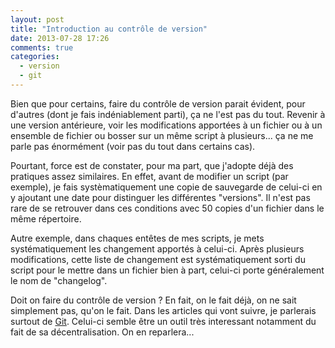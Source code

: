 ```yaml
---
layout: post
title: "Introduction au contrôle de version"
date: 2013-07-28 17:26
comments: true
categories:
  - version
  - git
---
```

Bien que pour certains, faire du contrôle de version parait évident, pour d'autres (dont je fais indéniablement parti), ça ne l'est pas du tout. Revenir à une version antérieure, voir les modifications apportées à un fichier ou à un ensemble de fichier ou bosser sur un même script à plusieurs... ça ne me parle pas énormément (voir pas du tout dans certains cas).

Pourtant, force est de constater, pour ma part, que j'adopte déjà des pratiques assez similaires. En effet, avant de modifier un script (par exemple), je fais systèmatiquement une copie de sauvegarde de celui-ci en y ajoutant une date pour distinguer les différentes "versions". Il n'est pas rare de se retrouver dans ces conditions avec 50 copies d'un fichier dans le même répertoire.

Autre exemple, dans chaques entêtes de mes scripts, je mets systématiquement les changement apportés à celui-ci. Après plusieurs modifications, cette liste de changement est systématiquement sorti du script pour le mettre dans un fichier bien à part, celui-ci porte généralement le nom de "changelog".

Doit on faire du contrôle de version ? En fait, on le fait déjà, on ne sait simplement pas, qu'on le fait. Dans les articles qui vont suivre, je parlerais surtout de [Git](http://fr.wikipedia.org/wiki/Git). Celui-ci semble être un outil très interessant notamment du fait de sa décentralisation. On en reparlera...